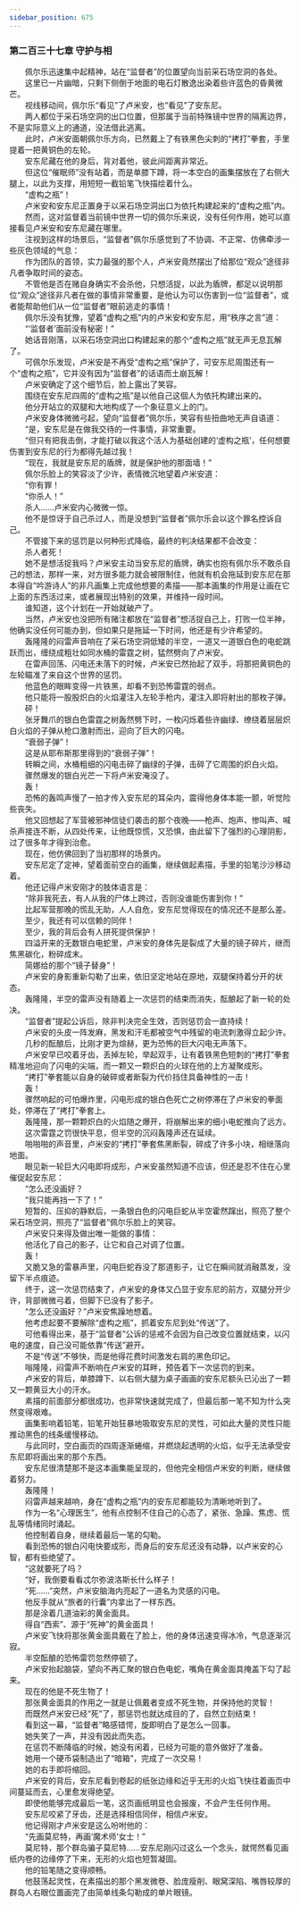 ```yaml
---
sidebar_position: 675
---
```

### 第二百三十七章 守护与相  


　　佩尔乐迅速集中起精神，站在“监督者”的位置望向当前采石场空洞的各处。  
　　这里已一片幽暗，只剩下侧倒于地面的电石灯散逸出染着些许蓝色的昏黄微芒。  
　　视线移动间，佩尔乐“看见”了卢米安，也“看见”了安东尼。  
　　两人都位于采石场空洞的出口位置，但那属于当前特殊镜中世界的隔离边界，不是实际意义上的通道，没法借此逃离。  
　　此时，卢米安面朝佩尔乐方向，已然戴上了有铁黑色尖刺的“拷打”拳套，手里提着一把黄铜色的左轮。  
　　安东尼藏在他的身后，背对着他，彼此间距离非常近。  
　　但这位“催眠师”没有站着，而是单膝下蹲，将一本空白的画集摆放在了右侧大腿上，以此为支撑，用短短一截铅笔飞快描绘着什么。  
　　“虚构之瓶”！  
　　卢米安和安东尼正置身于以采石场空洞出口为依托构建起来的“虚构之瓶”内。  
　　然而，这对监督着当前镜中世界一切的佩尔乐来说，没有任何作用，她可以直接看见卢米安和安东尼藏在哪里。  
　　注视到这样的场景后，“监督者”佩尔乐感觉到了不协调、不正常、仿佛牵涉一些灰色领域的气息：  
　　作为团队的首领，实力最强的那个人，卢米安竟然摆出了给那位“观众”途径非凡者争取时间的姿态。  
　　不管他是否在赌自身确实不会杀他，只想活捉，以此为盾牌，都足以说明那位“观众”途径非凡者在做的事情非常重要，是他认为可以伤害到一位“监督者”，或者能帮助他们从一位“监督者”眼前逃走的事情！  
　　佩尔乐没有犹豫，望着“虚构之瓶”内的卢米安和安东尼，用“秩序之言”道：  
　　“‘监督者’面前没有秘密！”  
　　她话音刚落，以采石场空洞出口构建起来的那个“虚构之瓶”就无声无息瓦解了。  
　　可佩尔乐发现，卢米安是不再受“虚构之瓶”保护了，可安东尼周围还有一个“虚构之瓶”，它并没有因为“监督者”的话语而土崩瓦解！  
　　卢米安确定了这个细节后，脸上露出了笑容。  
　　围绕在安东尼四周的“虚构之瓶”是以他自己这個人为依托构建出来的。  
　　他分开站立的双腿和大地构成了一个象征意义上的门。  
　　卢米安身体微微弓起，望向“监督者”佩尔乐，笑容有些扭曲地无声自语道：  
　　“是，安东尼是在做我交待的一件事情，非常重要。  
　　“但只有把我击倒，才能打破以我这个活人为基础创建的‘虚构之瓶’，任何想要伤害到安东尼的行为都得先越过我！  
　　“现在，我就是安东尼的盾牌，就是保护他的那面墙！”  
　　佩尔乐脸上的笑容淡了少许，表情微沉地望着卢米安道：  
　　“你有罪！  
　　“你杀人！”  
　　杀人……卢米安内心微微一惊。  
　　他不是惊讶于自己杀过人，而是没想到“监督者”佩尔乐会以这个罪名控诉自己。  
　　不管接下来的惩罚是以何种形式降临，最终的判决结果都不会改变：  
　　杀人者死！  
　　她不是想活捉我吗？卢米安主动当安东尼的盾牌，确实也抱有佩尔乐不敢杀自己的想法，那样一来，对方很多能力就会被限制住，他就有机会拖延到安东尼在那本得自“吟游诗人”的非凡画集上完成他想要的素描——那本画集的作用是让画在它上面的东西活过来，或者展现出特别的效果，并维持一段时间。  
　　谁知道，这个计划在一开始就破产了。  
　　当然，卢米安也没把所有赌注都放在“监督者”想活捉自己上，打败一位半神，他确实没任何可能办到，但如果只是拖延一下时间，他还是有少许希望的。  
　　轰隆隆的闷雷声音响在了采石场空洞低矮的半空，一道又一道银白色的电蛇跳跃而出，缠绕成粗壮如同水桶的雷霆之树，猛然劈向了卢米安。  
　　在雷声回荡、闪电还未落下的时候，卢米安已然抬起了双手，将那把黄铜色的左轮瞄准了来自这个世界的惩罚。  
　　他蓝色的眼眸变得一片铁黑，却看不到恐怖雷霆的弱点。  
　　他只能将一股股炽白的火焰灌注入左轮手枪内，灌注入即将射出的那枚子弹。  
　　砰！  
　　张牙舞爪的银白色雷霆之树轰然劈下时，一枚闪烁着些许幽绿、缭绕着层层炽白火焰的子弹从枪口激射而出，迎向了巨大的闪电。  
　　“衰弱子弹”！  
　　这是从耶布斯那里得到的“衰弱子弹”！  
　　转瞬之间，水桶粗细的闪电击碎了幽绿的子弹，击碎了它周围的炽白火焰。  
　　骤然爆发的银白光芒一下将卢米安淹没了。  
　　轰！  
　　恐怖的轰鸣声慢了一拍才传入安东尼的耳朵内，震得他身体本能一颤，听觉险些丧失。  
　　他又回想起了军营被邪神信徒们袭击的那个夜晚——枪声、炮声、惨叫声、喊杀声接连不断，从四处传来，让他既惊慌，又恐惧，由此留下了强烈的心理阴影，过了很多年才得到治愈。  
　　现在，他仿佛回到了当初那样的场景内。  
　　安东尼定了定神，望着面前空白的画集，继续做起素描，手里的铅笔沙沙移动着。  
　　他还记得卢米安刚才的肢体语言是：  
　　“除非我死去，有人从我的尸体上跨过，否则没谁能伤害到你！”  
　　比起军营那晚的慌乱无助，人人自危，安东尼觉得现在的情况还不是那么差。  
　　至少，我还有可以信赖的同伴！  
　　至少，我的背后会有人拼死提供保护！  
　　四溢开来的无数银白电蛇里，卢米安的身体先是裂成了大量的镜子碎片，继而焦黑碳化，粉碎成末。  
　　简娜给的那个“镜子替身”！  
　　卢米安的身影重新勾勒了出来，依旧坚定地站在原地，双腿保持着分开的状态。  
　　轰隆隆，半空的雷声没有随着上一次惩罚的结束而消失，酝酿起了新一轮的处决。  
　　“监督者”提起公诉后，除非判决完全生效，否则惩罚会一直持续！  
　　卢米安的头皮一阵发麻，黑发和汗毛都被空气中残留的电流刺激得立起少许。  
　　几秒的酝酿后，比刚才更为煊赫，更为恐怖的巨大闪电无声落下。  
　　卢米安早已咬着牙齿，丢掉左轮，举起双手，让有着铁黑色短刺的“拷打”拳套精准地迎向了闪电的尖端，而一颗又一颗炽白的火球在他的上方凝聚成形。  
　　“拷打”拳套能以自身的破碎或者断裂为代价挡住具备神性的一击！  
　　轰！  
　　骤然响起的可怕爆炸里，闪电形成的银白色死亡之树停滞在了卢米安的拳面处，停滞在了“拷打”拳套上。  
　　轰隆隆，那一颗颗炽白的火焰随之爆开，将崩解出来的细小电蛇推向了远方。  
　　这次雷霆之罚很快平息，但半空的沉闷轰隆声还在延续。  
　　啪啪啪的声音里，卢米安的“拷打”拳套焦黑断裂，碎成了许多小块，相继落向地面。  
　　眼见新一轮巨大闪电即将成形，卢米安虽然知道不应该，但还是忍不住在心里催促起安东尼：  
　　“怎么还没画好？  
　　“我只能再挡一下了！”  
　　短暂的、压抑的静默后，一条银白色的闪电巨蛇从半空霍然蹿出，照亮了整个采石场空洞，照亮了“监督者”佩尔乐脸上的笑容。  
　　卢米安只来得及做出唯一能做的事情：  
　　他活化了自己的影子，让它和自己对调了位置。  
　　轰！  
　　又脆又急的雷暴声里，闪电巨蛇吞没了那道影子，让它在瞬间就消融蒸发，没留下半点痕迹。  
　　终于，这一次惩罚结束了，卢米安的身体又凸显于安东尼的前方，双腿分开少许，背部微微弓着，但脚下已没有了影子。  
　　“怎么还没画好？”卢米安焦躁地想着。  
　　他考虑起要不要解除“虚构之瓶”，抓着安东尼到处“传送”了。  
　　可他看得出来，基于“监督者”公诉的惩戒不会因为自己改变位置就结束，以闪电的速度，自己没可能依靠“传送”避开。  
　　不是“传送”不够快，而是他得花费时间激发右肩的黑色印记。  
　　嗡隆隆，闷雷声不断响在卢米安的耳畔，预告着下一次惩罚的到来。  
　　卢米安的背后，单膝蹲下、以右侧大腿为桌子画画的安东尼额头已沁出了一颗又一颗黄豆大小的汗水。  
　　素描的前面部分都很成功，也非常快速就完成了，但最后那一笔不知为什么突然变得艰难。  
　　画集影响着铅笔，铅笔开始狂暴地吸取安东尼的灵性，可如此大量的灵性只能推动黑色的线条缓慢移动。  
　　与此同时，空白画页的四周逐渐蜷缩，并燃烧起透明的火焰，似乎无法承受安东尼即将画出来的那个东西。  
　　安东尼很清楚那不是这本画集能呈现的，但他完全相信卢米安的判断，继续做着努力。  
　　轰隆隆！  
　　闷雷声越来越响，身在“虚构之瓶”内的安东尼都能较为清晰地听到了。  
　　作为一名“心理医生”，他有点控制不住自己的心态了，紧张、急躁、焦虑、慌乱等情绪同时涌起。  
　　他控制着自身，继续着最后一笔的勾勒。  
　　看到恐怖的银白闪电快要成形，而身后的安东尼还没有动静，以卢米安的心智，都有些绝望了。  
　　“这就要死了吗？  
　　“好，我倒要看看忒尔弥波洛斯长什么样子！  
　　“死……”突然，卢米安脑海内亮起了一道名为灵感的闪电。  
　　他反手就从“旅者的行囊”内拿出了一样东西。  
　　那是涂着几道油彩的黄金面具。  
　　得自“西索”、源于“死神”的黄金面具！  
　　卢米安飞快将那张黄金面具戴在了脸上，他的身体迅速变得冰冷，气息逐渐沉寂。  
　　半空酝酿的恐怖雷罚忽然停顿了。  
　　卢米安抬起脑袋，望向不再汇聚的银白色电蛇，嘴角在黄金面具掩盖下勾了起来。  
　　现在的他是不死生物了！  
　　那张黄金面具的作用之一就是让佩戴者变成不死生物，并保持他的灵智！  
　　而既然卢米安已经“死”了，那惩罚也就达成目的了，自然立刻结束！  
　　看到这一幕，“监督者”略感错愕，旋即明白了是怎么一回事。  
　　她失笑了一声，并没有因此而失态。  
　　在惩罚不断降临的时候，她没有闲着，已经为可能的意外做好了准备。  
　　她用一个硬币袋制造出了“暗箱”，完成了一次交易！  
　　她的右手即将缩回。  
　　卢米安的背后，安东尼看到卷起的纸张边缘和近乎无形的火焰飞快往着画页中间蔓延而去，心里愈发得绝望。  
　　即使他能够完成最后一笔，这页画纸明显也会报废，不会产生任何作用。  
　　安东尼咬紧了牙齿，还是选择相信同伴，相信卢米安。  
　　他记得刚才卢米安是这么吩咐他的：  
　　“先画莫尼特，再画‘魔术师’女士！”  
　　莫尼特，那个群岛骗子莫尼特……安东尼刚闪过这么一个念头，就愕然看见画纸内卷的边缘停了下来，无形的火焰也短暂凝固。  
　　他的铅笔随之变得顺畅。  
　　他鼓荡起灵性，在素描出的那个黑发微卷、脸庞瘦削、眼窝深陷、嘴唇较厚的群岛人右眼位置画完了由简单线条勾勒成的单片眼镜。  
